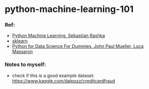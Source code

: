 # python-machine-learning-101

### Ref:
- [Python Machine Learning, Sebastian Rashka](https://www.packtpub.com/big-data-and-business-intelligence/python-machine-learning)
- [sklearn](scikit-learn.org)
- [Python for Data Science For Dummies, John Paul Mueller, Luca Massaron](http://eu.wiley.com/WileyCDA/WileyTitle/productCd-1118844181.html)

### Notes to myself: 
- check if this is a good example dataset: https://www.kaggle.com/dalpozz/creditcardfraud
